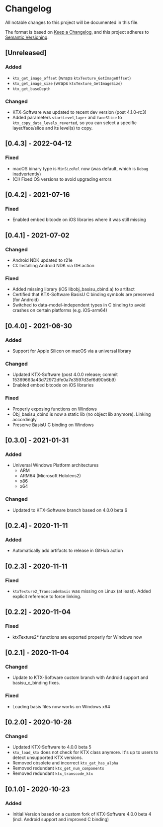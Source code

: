 # Changelog
All notable changes to this project will be documented in this file.

The format is based on [Keep a Changelog](https://keepachangelog.com/en/1.0.0/),
and this project adheres to [Semantic Versioning](https://semver.org/spec/v2.0.0.html).

## [Unreleased]
### Added
- `ktx_get_image_offset` (wraps `ktxTexture_GetImageOffset`)
- `ktx_get_image_size` (wraps `ktxTexture_GetImageSize`)
- `ktx_get_baseDepth`
### Changed
- KTX-Software was updated to recent dev version (post 4.1.0-rc3)
- Added parameters `startLevel`,`layer` and `faceSlice` to `ktx_copy_data_levels_reverted`, so you can select a specific layer/face/slice and its level(s) to copy.

## [0.4.3] - 2022-04-12
### Fixed
- macOS binary type is `MinSizeRel` now (was default, which is `Debug` inadvertently)
- (CI) Fixed OS versions to avoid upgrading errors

## [0.4.2] - 2021-07-16
### Fixed
- Enabled embed bitcode on iOS libraries where it was still missing

## [0.4.1] - 2021-07-02
### Changed
- Android NDK updated to r21e
- CI: Installing Android NDK via GH action
### Fixed
- Added missing library (iOS libobj_basisu_cbind.a) to artifact
- Certified that KTX-Software BasisU C binding symbols are preserved (for Android)
- Switched to data-model-independent types in C binding to avoid crashes on certain platforms (e.g. iOS-arm64)

## [0.4.0] - 2021-06-30
### Added
- Support for Apple Silicon on macOS via a universal library
### Changed
- Updated KTX-Software (post 4.0.0 release; commit 15369663a43d72972dfe0a7e3597d3ef6d90b6b9)
- Enabled embed bitcode on iOS libraries
### Fixed
- Properly exposing functions on Windows
- Obj_basisu_cbind is now a static lib (no object lib anymore). Linking accordingly
- Preserve BasisU C binding on Windows

## [0.3.0] - 2021-01-31
### Added
- Universal Windows Platform architectures
  - ARM
  - ARM64 (Microsoft Hololens2)
  - x86
  - x64
### Changed
- Updated to KTX-Software branch based on 4.0.0 beta 6

## [0.2.4] - 2020-11-11
### Added
- Automatically add artifacts to release in GitHub action

## [0.2.3] - 2020-11-11
### Fixed
- `ktxTexture2_TranscodeBasis` was missing on Linux (at least). Added explicit reference to force linking.

## [0.2.2] - 2020-11-04
### Fixed
- ktxTexture2* functions are exported properly for Windows now

## [0.2.1] - 2020-11-04
### Changed
- Update to KTX-Software custom branch with Android support and basisu_c_binding fixes.
### Fixed
- Loading basis files now works on Windows x64

## [0.2.0] - 2020-10-28
### Changed
- Updated KTX-Software to 4.0.0 beta 5
- `ktx_load_ktx` does not check for KTX class anymore. It's up to users to detect unsupported KTX versions.
- Removed obsolete and incorrect `ktx_get_has_alpha`
- Removed redundant `ktx_get_num_components`
- Removed redundant `ktx_transcode_ktx`

## [0.1.0] - 2020-10-23
### Added
- Initial Version based on a custom fork of KTX-Software 4.0.0 beta 4 (incl. Android support and improved C binding)
